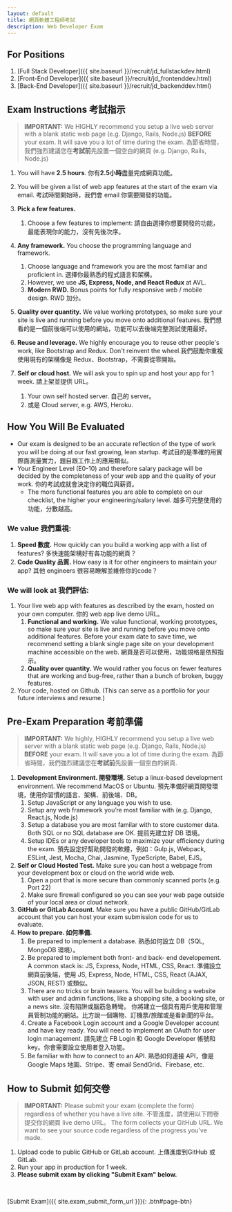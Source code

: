 ```yaml
---
layout: default
title: 網頁軟體工程師考試
description: Web Developer Exam
---
```


## For Positions
1. [Full Stack Developer]({{ site.baseurl }}/recruit/jd_fullstackdev.html)
1. [Front-End Developer]({{ site.baseurl }}/recruit/jd_frontenddev.html)
1. [Back-End Developer]({{ site.baseurl }}/recruit/jd_backenddev.html)

## Exam Instructions 考試指示
> **IMPORTANT:**
> We HIGHLY recommend you setup a live web server with a blank static web page (e.g. Django, Rails, Node.js) **BEFORE** your exam. It will save you a lot of time during the exam. 為節省時間，我們強烈建議您在**考試前**先設置一個空白的網頁 (e.g. Django, Rails, Node.js) 

1. You will have **2.5 hours**. 你有**2.5小時**盡量完成網頁功能。
1. You will be given a list of web app features at the start of the exam via email. 考試時間開始時，我們會 email 你需要開發的功能。
1. **Pick a few features.**
	1. Choose a few features to implement: 請自由選擇你想要開發的功能，最能表現你的能力，沒有先後次序。

1. **Any framework.** You choose the programming language and framework.
	1. Choose language and framework you are the most familiar and proficient in. 選擇你最熟悉的程式語言和架構。
	1. However, we use **JS, Express, Node, and React Redux** at AVL.
	1. **Modern RWD.** Bonus points for fully responsive web / mobile design. RWD 加分。
1. **Quality over quantity.** We value working prototypes, so make sure your site is live and running before you move onto additional features. 我們想看的是一個前後端可以使用的網站，功能可以去後端完整測試使用最好。
1. **Reuse and leverage.** We highly encourage you to reuse other people's work, like Bootstrap and Redux. Don't reinvent the wheel.我們鼓勵你重複使用現有的架構像是 Redux、Bootstrap，不需要從零開始。
1. **Self or cloud host.** We will ask you to spin up and host your app for 1 week. 請上架並提供 URL。
	1. Your own self hosted server. 自己的 server。
	1. 或是 Cloud server, e.g. AWS, Heroku. 


## How You Will Be Evaluated
* Our exam is designed to be an accurate reflection of the type of work you will be doing at our fast growing, lean startup. 考試目的是準確的用實際面測量實力，題目跟工作上的應用類似。
* Your Engineer Level (E0-10) and therefore salary package will be decided by the completeness of your web app and the quality of your work. 你的考試成就會決定你的職位與薪資。
	* The more functional features you are able to complete on our checklist, the higher your engineering/salary level. 越多可完整使用的功能，分數越高。

### We value 我們重視:
1. **Speed 數度.** How quickly can you build a working app with a list of features? 多快速能架構好有各功能的網頁？
1. **Code Quality 品質.** How easy is it for other engineers to maintain your app? 其他 engineers 很容易瞭解並維修你的code？

### We will look at 我們評估:
1. Your live web app with features as described by the exam, hosted on your own computer. 你的 web app live demo URL。
	1. **Functional and working.** We value functional, working prototypes, so make sure your site is live and running before you move onto additional features. Before your exam date to save time, we recommend setting a blank single page site on your development machine accessible on the web. 網頁是否可以使用，功能規格是依照指示。
	1. **Quality over quantity.** We would rather you focus on fewer features that are working and bug-free, rather than a bunch of broken, buggy features. 
1. Your code, hosted on Github. (This can serve as a portfolio for your future interviews and resume.)

## Pre-Exam Preparation 考前準備
> **IMPORTANT:**
> We highly, HIGHLY recommend you setup a live web server with a blank static web page (e.g. Django, Rails, Node.js) **BEFORE** your exam. It will save you a lot of time during the exam. 為節省時間，我們強烈建議您在**考試前**先設置一個空白的網頁.

1. **Development Environment. 開發環境.** Setup a linux-based development environment. We recommend MacOS or Ubuntu. 預先準備好網頁開發環境，使用你習慣的語言、架構、前後端、DB。
	1. Setup JavaScript or any language you wish to use.
	1. Setup any web framework you’re most familiar with (e.g. Django, React.js, Node.js)
	1. Setup a database you are most familar with to store customer data. Both SQL or no SQL database are OK. 提前先建立好 DB 環境。
	1. Setup IDEs or any developer tools to maximize your efficiency during the exam. 預先設定好幫助開發的軟體，例如：Gulp.js, Webpack, ESLint, Jest, Mocha, Chai, Jasmine, TypeScripte, Babel, EJS。
1. **Self or Cloud Hosted Test.** Make sure you can host a webpage from your development box or cloud on the world wide web.
	1. Open a port that is more secure than commonly scanned ports (e.g. Port 22)
	1. Make sure firewall configured so you can see your web page outside of your local area or cloud network.
1. **GitHub or GitLab Account.** Make sure you have a public GitHub/GitLab account that you can host your exam submission code for us to evaluate.
1. **How to prepare. 如何準備.**
	1. Be prepared to implement a database. 熟悉如何設立 DB（SQL, MongoDB 環境）。
	1. Be prepared to implement both front- and back- end developement. A common stack is: JS, Express, Node, HTML, CSS, React. 準備設立網頁前後端，使用 JS, Express, Node, HTML, CSS, React (AJAX, JSON, REST) 或類似。
	1. There are no tricks or brain teasers. You will be building a website with user and admin functions, like a shopping site, a booking site, or a news site. 沒有陷阱或腦筋急轉彎。 你將建立一個具有用戶使用和管理員管制功能的網站。比方說一個購物、訂機票/旅館或是看新聞的平台。
	1. Create a Facebook Login account and a Google Developer account and have key ready. You will need to implement an OAuth for user login management. 請先建立 FB Login 和 Google Developer 帳號和 key。你會需要設立使用者登入功能。 
	1.  Be familiar with how to connect to an API. 熟悉如何連接 API，像是 Google Maps 地圖、Stripe、寄 email SendGrid、Firebase, etc. 

## How to Submit 如何交卷

> **IMPORTANT:**
> Please submit your exam (complete the form) regardless of whether you have a live site. 不管進度，請使用以下問卷提交你的網頁 live demo URL。
> The form collects your GitHub URL. We want to see your source code regardless of the progress you've made.

1. Upload code to public GitHub or GitLab account. 上傳進度到GitHub 或 GitLab.
1. Run your app in production for 1 week. 
1. **Please submit exam by clicking "Submit Exam" below.**

<br>

[Submit Exam]({{ site.exam_submit_form_url }}){: .btn#page-btn}